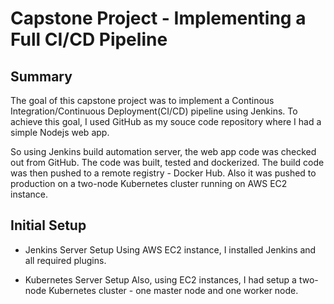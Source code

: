 # Capstone Project - Implementing a Full CI/CD Pipeline

## Summary
The goal of this capstone project was to implement a Continous Integration/Continuous Deployment(CI/CD) pipeline using Jenkins.
To achieve this goal, I used GitHub as my souce code repository where I had a simple Nodejs web app.

So using Jenkins build automation server, the web app code was checked out from GitHub. The code was built, tested and dockerized. The build code was then pushed to a remote registry - Docker Hub. Also it was pushed to production on a two-node Kubernetes cluster running on AWS EC2 instance. 



## Initial Setup

* Jenkins Server Setup
    Using AWS EC2 instance, I installed Jenkins and all required plugins.

* Kubernetes Server Setup
    Also, using EC2 instances, I had setup a two-node Kubernetes cluster - one master node and one worker node. 

